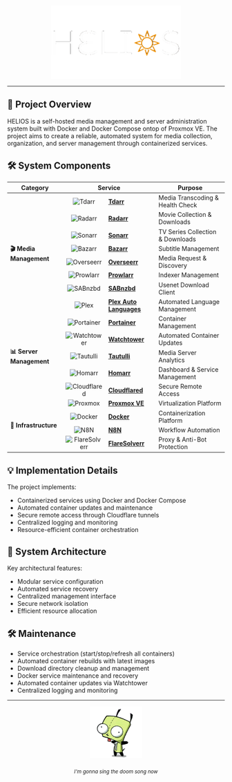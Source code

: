 <div align="center">
  <a href="https://github.com/pjmarz/HELIOS">
    <img src="assets/media/HELIOS.gif" width="300" alt="HELIOS">
  </a>
</div>

---

## 🎯 Project Overview

HELIOS is a self-hosted media management and server administration system built with Docker and Docker Compose ontop of Proxmox VE. The project aims to create a reliable, automated system for media collection, organization, and server management through containerized services.

## 🛠️ System Components

<table>
  <thead>
    <tr>
      <th>Category</th>
      <th colspan="2">Service</th>
      <th>Purpose</th>
    </tr>
  </thead>
  <tbody>
    <tr>
      <td rowspan="8"><b>🎬 Media Management</b></td>
      <td align="center"><img src="https://cdn.jsdelivr.net/gh/walkxcode/dashboard-icons/png/tdarr.png" width="32" height="32" alt="Tdarr"></td>
      <td><b><a href="https://github.com/HaveAGitGat/Tdarr">Tdarr</a></b></td>
      <td>Media Transcoding & Health Check</td>
    </tr>
    <tr>
      <td align="center"><img src="https://cdn.jsdelivr.net/gh/walkxcode/dashboard-icons/png/radarr.png" width="32" height="32" alt="Radarr"></td>
      <td><b><a href="https://github.com/Radarr/Radarr">Radarr</a></b></td>
      <td>Movie Collection & Downloads</td>
    </tr>
    <tr>
      <td align="center"><img src="https://cdn.jsdelivr.net/gh/walkxcode/dashboard-icons/png/sonarr.png" width="32" height="32" alt="Sonarr"></td>
      <td><b><a href="https://github.com/Sonarr/Sonarr">Sonarr</a></b></td>
      <td>TV Series Collection & Downloads</td>
    </tr>
    <tr>
      <td align="center"><img src="https://cdn.jsdelivr.net/gh/walkxcode/dashboard-icons/png/bazarr.png" width="32" height="32" alt="Bazarr"></td>
      <td><b><a href="https://github.com/morpheus65535/bazarr">Bazarr</a></b></td>
      <td>Subtitle Management</td>
    </tr>
    <tr>
      <td align="center"><img src="https://cdn.jsdelivr.net/gh/walkxcode/dashboard-icons/png/overseerr.png" width="32" height="32" alt="Overseerr"></td>
      <td><b><a href="https://github.com/sct/overseerr">Overseerr</a></b></td>
      <td>Media Request & Discovery</td>
    </tr>
    <tr>
      <td align="center"><img src="https://cdn.jsdelivr.net/gh/walkxcode/dashboard-icons/png/prowlarr.png" width="32" height="32" alt="Prowlarr"></td>
      <td><b><a href="https://github.com/Prowlarr/Prowlarr">Prowlarr</a></b></td>
      <td>Indexer Management</td>
    </tr>
    <tr>
      <td align="center"><img src="https://cdn.jsdelivr.net/gh/walkxcode/dashboard-icons/png/sabnzbd.png" width="32" height="32" alt="SABnzbd"></td>
      <td><b><a href="https://github.com/sabnzbd/sabnzbd">SABnzbd</a></b></td>
      <td>Usenet Download Client</td>
    </tr>
    <tr>
      <td align="center"><img src="https://cdn.jsdelivr.net/gh/walkxcode/dashboard-icons/png/plex.png" width="32" height="32" alt="Plex"></td>
      <td><b><a href="https://github.com/RemiRigal/Plex-Auto-Languages">Plex Auto Languages</a></b></td>
      <td>Automated Language Management</td>
    </tr>
    <tr>
      <td rowspan="5"><b>📊 Server Management</b></td>
      <td align="center"><img src="https://cdn.jsdelivr.net/gh/walkxcode/dashboard-icons/png/portainer.png" width="32" height="32" alt="Portainer"></td>
      <td><b><a href="https://github.com/portainer/portainer">Portainer</a></b></td>
      <td>Container Management</td>
    </tr>
    <tr>
      <td align="center"><img src="https://cdn.jsdelivr.net/gh/walkxcode/dashboard-icons/png/watchtower.png" width="36" height="40" alt="Watchtower"></td>
      <td><b><a href="https://github.com/containrrr/watchtower">Watchtower</a></b></td>
      <td>Automated Container Updates</td>
    </tr>
    <tr>
      <td align="center"><img src="https://cdn.jsdelivr.net/gh/walkxcode/dashboard-icons/png/tautulli.png" width="32" height="32" alt="Tautulli"></td>
      <td><b><a href="https://github.com/Tautulli/Tautulli">Tautulli</a></b></td>
      <td>Media Server Analytics</td>
    </tr>
    <tr>
      <td align="center"><img src="https://cdn.jsdelivr.net/gh/walkxcode/dashboard-icons/png/homarr.png" width="40" height="24" alt="Homarr"></td>
      <td><b><a href="https://github.com/ajnart/homarr">Homarr</a></b></td>
      <td>Dashboard & Service Management</td>
    </tr>
    <tr>
      <td align="center"><img src="https://cdn.jsdelivr.net/gh/walkxcode/dashboard-icons/png/cloudflare.png" width="46" height="24" alt="Cloudflared"></td>
      <td><b><a href="https://github.com/cloudflare/cloudflared">Cloudflared</a></b></td>
      <td>Secure Remote Access</td>
    </tr>
    <tr>
      <td rowspan="4"><b>🔧 Infrastructure</b></td>
      <td align="center"><img src="https://cdn.jsdelivr.net/gh/walkxcode/dashboard-icons/png/proxmox.png" width="32" height="32" alt="Proxmox"></td>
      <td><b><a href="https://www.proxmox.com/en/">Proxmox VE</a></b></td>
      <td>Virtualization Platform</td>
    </tr>
    <tr>
      <td align="center"><img src="https://cdn.jsdelivr.net/gh/walkxcode/dashboard-icons/png/docker.png" width="36" height="24" alt="Docker"></td>
      <td><b><a href="https://www.docker.com/">Docker</a></b></td>
      <td>Containerization Platform</td>
    </tr>
    <tr>
      <td align="center"><img src="https://cdn.jsdelivr.net/gh/walkxcode/dashboard-icons/png/n8n.png" width="44" height="24" alt="N8N"></td>
      <td><b><a href="https://n8n.io/">N8N</a></b></td>
      <td>Workflow Automation</td>
    </tr>
    <tr>
      <td align="center"><img src="https://cdn.jsdelivr.net/gh/walkxcode/dashboard-icons/png/flaresolverr.png" width="40" height="24" alt="FlareSolverr"></td>
      <td><b><a href="https://github.com/FlareSolverr/FlareSolverr">FlareSolverr</a></b></td>
      <td>Proxy & Anti-Bot Protection</td>
    </tr>
  </tbody>
</table>

## 💡 Implementation Details

The project implements:
- Containerized services using Docker and Docker Compose
- Automated container updates and maintenance
- Secure remote access through Cloudflare tunnels
- Centralized logging and monitoring
- Resource-efficient container orchestration

## 🔧 System Architecture

Key architectural features:
- Modular service configuration
- Automated service recovery
- Centralized management interface
- Secure network isolation
- Efficient resource allocation

## 🛠️ Maintenance


- Service orchestration (start/stop/refresh all containers)
- Automated container rebuilds with latest images
- Download directory cleanup and management
- Docker service maintenance and recovery
- Automated container updates via Watchtower
- Centralized logging and monitoring



---

<div align="center">
  <a href="https://youtu.be/Nw_cdqQHGA8?t=1">
    <img src="assets/media/GIR.gif" alt="HELIOS" width="120" height="120">
  </a>
  
  <p align="center">
    <sub><i> I'm gonna sing the doom song now </i></sub>
  </p>
</div>